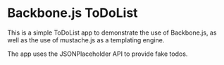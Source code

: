 # Backbone.js ToDoList
This is a simple ToDoList app to demonstrate the use of Backbone.js, as well as the use of mustache.js as a templating engine.

The app uses the JSONPlaceholder API to provide fake todos.